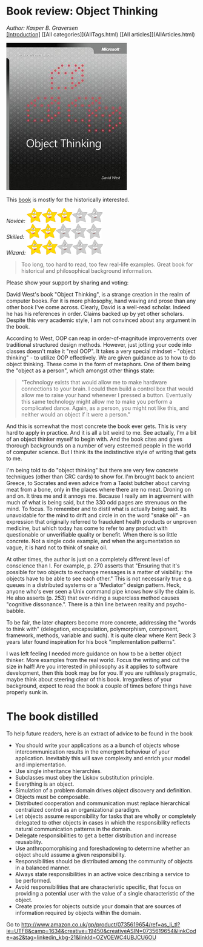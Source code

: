 ﻿# Book review: Object Thinking
*Author: Kasper B. Graversen*
<br>[[Introduction]](<BaseUrl/>) [[All categories]](<BaseUrl/>AllTags.html) [[All articles]](<BaseUrl/>AllArticles.html)
<br>
<Categories Tags="Book_Review">
</Categories>

<img src="ObjectThinking.jpg">

This [book](http://www.amazon.co.uk/gp/product/0735619654/ref=as_li_tl?ie=UTF8&camp=1634&creative=19450&creativeASIN=0735619654&linkCode=as2&tag=linkedin_kbg-21&linkId=OZVOEWC4UBJCU6OU) is mostly for the historically interested.

*Novice:* <img src="star.jpg" width="40px"><img src="star.jpg" width="40px"><img src="star.jpg" width="40px"><img src="missingstar.jpg" width="40px"><img src="missingstar.jpg" width="40px">  
*Skilled:* <img src="star.jpg" width="40px"><img src="star.jpg" width="40px"><img src="missingstar.jpg" width="40px"><img src="missingstar.jpg" width="40px"><img src="missingstar.jpg" width="40px">  
*Wizard:* <img src="star.jpg" width="40px"><img src="star.jpg" width="40px"><img src="missingstar.jpg" width="40px"><img src="missingstar.jpg" width="40px"><img src="missingstar.jpg" width="40px">  

> Too long, too hard to read, too few real-life examples. Great book for historical and philosophical background information.

Please show your support by sharing and voting:

<SocialShareButtons>
</SocialShareButtons>


David West's book "Object Thinking", is a strange creation in the realm of computer books. For it is more philosophy, hand waving and prose than any other book I've come across. Clearly, David is a well-read scholar. Indeed he has his references in order. Claims backed up by yet other scholars. Despite this very academic style, I am not convinced about any argument in the book.

According to West, OOP can reap in order-of-magnitude improvements over traditional structured design methods. However, just jotting your code into classes doesn't make it "real OOP". It takes a very special mindset - "object thinking" - to utilize OOP effectively. We are given guidance as to how to do object thinking. These come in the form of metaphors. One of them being the "object as a person", which amongst other things state:

> "Technology exists that would allow me to make hardware connections to your brain. I could then build a control box that would allow me to raise your hand whenever I pressed a button. Eventually this same technology might allow me to make you perform a complicated dance. Again, as a person, you might not like this, and neither would an object if it were a person."

And this is somewhat the most concrete the book ever gets. This is very hard to apply in practice. And it is all a bit weird to me. See actually, I'm a bit of an object thinker myself to begin with. And the book cites and gives thorough backgrounds on a number of very esteemed people in the world of computer science. But I think its the indistinctive style of writing that gets to me. 

I'm being told to do "object thinking" but there are very few concrete techniques (other than CRC cards) to show for. I'm brought back to ancient Greece, to Socrates and even advice from a Taoist butcher about carving meat from a bone, only in the places where there are no meat. Droning on and on. It tires me and it annoys me. Because I really am in agreement with much of what is being said, but the 330 odd pages are strenuous on the mind. To focus. To remember and to distil what is actually being said. Its unavoidable for the mind to drift and circle in on the word "snake oil" - an expression that originally referred to fraudulent health products or unproven medicine, but which today has come to refer to any product with questionable or unverifiable quality or benefit. When there is so little concrete. Not a single code example, and when the argumentation so vague, it is hard not to think of snake oil.

At other times, the author is just on a completely different level of conscience than I. For example, p. 270 asserts that "Ensuring that it's possible for two objects to exchange messages is a matter of visibility: the objects have to be able to see each other." This is not necessarily true e.g. queues in a distributed systems or a "Mediator" design pattern. Heck, anyone who's ever seen a Unix command pipe knows how silly the claim is. He also asserts (p. 253) that over-riding a superclass method causes "cognitive dissonance.". There is a thin line between reality and psycho-babble.

To be fair, the later chapters become more concrete, addressing the "words to think with" (delegation, encapsulation, polymorphism, component, framework, methods, variable and such). It is quite clear where Kent Beck 3 years later found inspiration for his book "implementation patterns".

I was left feeling I needed more guidance on how to be a better object thinker. More examples from the real world. Focus the writing and cut the size in half! Are you interested in philosophy as it applies to software development, then this book may be for you. If you are ruthlessly pragmatic, maybe think about steering clear of this book. Irregardless of your background, expect to read the book a couple of times before things have properly sunk in.


# The book distilled

To help future readers, here is an extract of advice to be found in the book

* You should write your applications as a a bunch of objects whose intercommunication results in the emergent behaviour of your application. Inevitably this will save complexity and enrich your model and implementation. 
* Use single inheritance hierarchies.
* Subclasses must obey the Liskov substitution principle.
* Everything is an object.
* Simulation of a problem domain drives object discovery and definition.
* Objects must be composable.
* Distributed cooperation and communication must replace hierarchical centralized control as an organizational paradigm.
* Let objects assume responsibility for tasks that are wholly or completely delegated to other objects in cases in which the responsibility reflects natural communication patterns in the domain.
* Delegate responsibilities to get a better distribution and increase reusability.
* Use anthropomorphising and foreshadowing to determine whether an object should assume a given responsibility.
* Responsibilities should be distributed among the community of objects in a balanced manner.
* Always state responsibilities in an active voice describing a service to be performed.
* Avoid responsibilities that are characteristic specific, that focus on providing a potential user with the value of a single characteristic of the object.
* Create proxies for objects outside your domain that are sources of information required by objects within the domain.


Go to http://www.amazon.co.uk/gp/product/0735619654/ref=as_li_tl?ie=UTF8&camp=1634&creative=19450&creativeASIN=0735619654&linkCode=as2&tag=linkedin_kbg-21&linkId=OZVOEWC4UBJCU6OU


<br><br>
<CommentText>
</CommentText>

<br><br>

